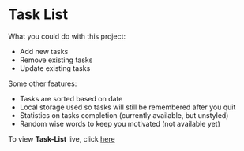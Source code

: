 # Task List

What you could do with this project:

-   Add new tasks
-   Remove existing tasks
-   Update existing tasks

Some other features:

-   Tasks are sorted based on date
-   Local storage used so tasks will still be remembered after you quit
-   Statistics on tasks completion (currently available, but unstyled)
-   Random wise words to keep you motivated (not available yet)

To view **Task-List** live, click [here](https://stankur.github.io/Task-List/)
